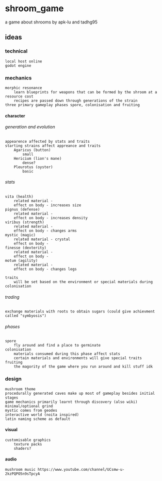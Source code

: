 # shroom_game
a game about shrooms by apk-lu and tadhg95

## ideas
### **technical**
	local host online
	godot engine
### **mechanics**
	morphic resonance
		learn blueprints for weapons that can be formed by the shroom at a resource cost
		recipes are passed down through generations of the strain
	three primary gameplay phases spore, colonisation and fruiting
#### character
###### generation and evolution
	appearence affected by stats and traits
	starting strains affect appreance and traits
		Agaricus (button)
			small
		Hericium (lion's mane)
			dense?
		Pleurotus (oyster)
			basic			
###### stats	
  	vita (health)
		related material - 
		effect on body - increases size
  	pignus (defense)
		related material - 
		effect on body - increases density
  	viribus (strength)
		related material - 
		effect on body - changes arms
  	mystic (magic)
		related material - crystal
		effect on body - 
  	finesse (dexterity)
		related material - 
		effect on body - 
  	motum (agility)
		related material - 
		effect on body - changes legs

	traits
		will be set based on the environment or special materials during colonisation
###### trading
	exchange materials with roots to obtain sugars (could give achievment called "symbyosis")
###### phases
	spore
		fly around and find a place to germinate
	colonisation
		materials consumed during this phase affect stats
		certain materials and environments will give special traits
	fruiting
		the magority of the game where you run around and kill stuff idk

### **design**
	mushroom theme
	procedurally generated caves make up most of gameplay besides initial stages
	game mechanics primarily learnt through discovery (also wiki)
	minimal/optional grind
	mystic comes from geodes
	interactive world (noita inspired)
	latin naming scheme as default
#### visual	
	customisable graphics
		texture packs
		shaders?
#### audio
	mushroom music https://www.youtube.com/channel/UCsmw-u-2kzPQPO5n9sTpcyA
